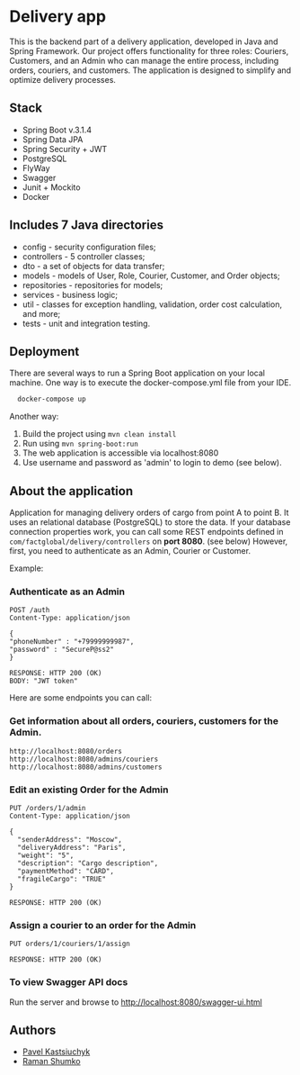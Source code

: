 # Delivery app

This is the backend part of a delivery application, developed in Java and Spring Framework. Our project offers functionality for three roles: Couriers, Customers, and an Admin who can manage the entire process, including orders, couriers, and customers. The application is designed to simplify and optimize delivery processes.

## Stack
- Spring Boot v.3.1.4
- Spring Data JPA
- Spring Security + JWT
- PostgreSQL
- FlyWay
- Swagger
- Junit + Mockito
- Docker

## Includes 7 Java directories
- config - security configuration files;
- controllers - 5 controller classes;
- dto - a set of objects for data transfer;
- models - models of User, Role, Courier, Customer, and Order objects;
- repositories - repositories for models;
- services - business logic;
- util - classes for exception handling, validation, order cost calculation, and more;
- tests - unit and integration testing.
  
## Deployment
There are several ways to run a Spring Boot application on your local machine. One way is to execute the docker-compose.yml file from your IDE.

```bash
  docker-compose up
```
Another way:
1. Build the project using `mvn clean install`
2. Run using `mvn spring-boot:run`
3. The web application is accessible via localhost:8080
4. Use username and password as 'admin' to login to demo (see below).

## About the application
Application for managing delivery orders of cargo from point A to point B. It uses an relational database (PostgreSQL) to store the data. If your database connection properties work, you can call some REST endpoints defined in ```com/factglobal/delivery/controllers``` on **port 8080**. (see below) However, first, you need to authenticate as an Admin, Courier or Customer. 

Example:
###  Authenticate as an Admin

```
POST /auth
Content-Type: application/json

{
"phoneNumber" : "+79999999987",
"password" : "SecureP@ss2"
}

RESPONSE: HTTP 200 (OK)
BODY: "JWT token"
```

Here are some endpoints you can call:

### Get information about all orders, couriers, customers for the Admin.

```
http://localhost:8080/orders
http://localhost:8080/admins/couriers
http://localhost:8080/admins/customers
```

### Edit an existing Order for the Admin

```
PUT /orders/1/admin
Content-Type: application/json

{
  "senderAddress": "Moscow",
  "deliveryAddress": "Paris",
  "weight": "5",
  "description": "Cargo description",
  "paymentMethod": "CARD",
  "fragileCargo": "TRUE"
}

RESPONSE: HTTP 200 (OK)
```
### Assign a courier to an order for the Admin

```
PUT orders/1/couriers/1/assign

RESPONSE: HTTP 200 (OK)
```

### To view Swagger API docs

Run the server and browse to [http://localhost:8080/swagger-ui.html](http://localhost:8080/swagger-ui.html)

## Authors
- [Pavel Kastsiuchyk](https://github.com/kostuchik)
- [Raman Shumko](https://github.com/ramanshumko)
